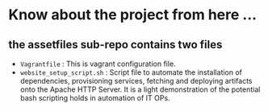 # Know about the project from here ...

## the assetfiles sub-repo contains two files
- `Vagrantfile` : This is vagrant configuration file.
- `website_setup_script.sh` : Script file to automate the installation of dependencies, provisioning services, fetching and deploying artifacts onto the Apache HTTP Server. It is a light demonstration of the potential bash scripting holds in automation of IT OPs.
